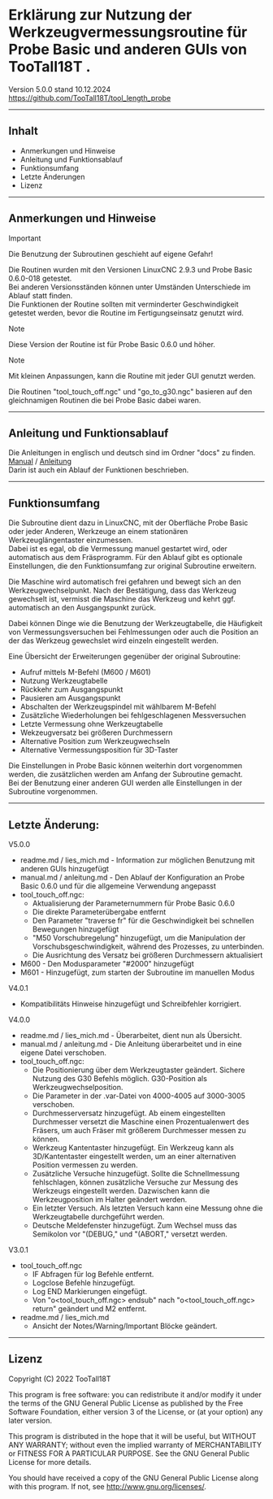 # Erklärung zur Nutzung der Werkzeugvermessungsroutine für Probe Basic und anderen GUIs von TooTall18T .  
Version 5.0.0 stand 10.12.2024  
https://github.com/TooTall18T/tool_length_probe

  
---
## Inhalt

- Anmerkungen und Hinweise
- Anleitung und Funktionsablauf
- Funktionsumfang
- Letzte Änderungen
- Lizenz
      
---
## Anmerkungen und Hinweise
> [!IMPORTANT]
> Die Benutzung der Subroutinen geschieht auf eigene Gefahr!

Die Routinen wurden mit den Versionen LinuxCNC 2.9.3 und Probe Basic 0.6.0-018 getestet.  
Bei anderen Versionsständen können unter Umständen Unterschiede im Ablauf statt finden.  
Die Funktionen der Routine sollten mit verminderter Geschwindigkeit getestet werden, bevor die Routine im Fertigungseinsatz genutzt wird.

> [!NOTE]
> Diese Version der Routine ist für Probe Basic 0.6.0 und höher.

> [!NOTE]
> Mit kleinen Anpassungen, kann die Routine mit jeder GUI genutzt werden.

Die Routinen "tool_touch_off.ngc" und "go_to_g30.ngc" basieren auf den gleichnamigen Routinen die bei Probe Basic dabei waren.

---   
## Anleitung und Funktionsablauf
Die Anleitungen in englisch und deutsch sind im Ordner "docs" zu finden.  
[Manual](./docs/manual.md) / [Anleitung](./docs/anleitung.md)  
Darin ist auch ein Ablauf der Funktionen beschrieben.

---
## Funktionsumfang
Die Subroutine dient dazu in LinuxCNC, mit der Oberfläche Probe Basic oder jeder Anderen, Werkzeuge an einem stationären Werkzeuglängentaster einzumessen.  
Dabei ist es egal, ob die Vermessung manuel gestartet wird, oder automatisch aus dem Fräsprogramm. Für den Ablauf gibt es optionale Einstellungen, die den Funktionsumfang zur original Subroutine erweitern.  

Die Maschine wird automatisch frei gefahren und bewegt sich an den Werkzeugwechselpunkt. Nach der Bestätigung, dass das Werkzeug gewechselt ist, vermisst die Maschine das Werkzeug und kehrt ggf. automatisch an den Ausgangspunkt zurück.

Dabei können Dinge wie die Benutzung der Werkzeugtabelle, die Häufigkeit von Vermessungsversuchen bei Fehlmessungen oder auch die Position an der das Werkzeug gewechslet wird einzeln eingestellt werden.

Eine Übersicht der Erweiterungen gegenüber der original Subroutine:  
- Aufruf mittels M-Befehl (M600 / M601)  
- Nutzung Werkzeugtabelle  
- Rückkehr zum Ausgangspunkt  
- Pausieren am Ausgangspunkt  
- Abschalten der Werkzeugspindel mit wählbarem M-Befehl  
- Zusätzliche Wiederholungen bei fehlgeschlagenen Messversuchen  
- Letzte Vermessung ohne Werkzeugtabelle  
- Wekzeugversatz bei größeren Durchmessern  
- Alternative Position zum Werkzeugwechseln  
- Alternative Vermessungsposition für 3D-Taster

Die Einstellungen in Probe Basic können weiterhin dort vorgenommen werden, die zusätzlichen werden am Anfang der Subroutine gemacht.  
Bei der Benutzung einer anderen GUI werden alle Einstellungen in der Subroutine vorgenommen.

  
---
## Letzte Änderung:
V5.0.0
- readme.md / lies_mich.md - Information zur möglichen Benutzung mit anderen GUIs hinzugefügt
- manual.md / anleitung.md - Den Ablauf der Konfiguration an Probe Basic 0.6.0 und für die allgemeine Verwendung angepasst
- tool_touch_off.ngc:
	- Aktualisierung der Parameternummern für Probe Basic 0.6.0
	- Die direkte Parameterübergabe entfernt
	- Den Parameter "traverse fr" für die Geschwindigkeit bei schnellen Bewegungen hinzugefügt
	- "M50 Vorschubregelung" hinzugefügt, um die Manipulation der Vorschubsgeschwindigkeit, während des Prozesses, zu unterbinden.
	- Die Ausrichtung des Versatz bei größeren Durchmessern aktualisiert
- M600 - Den Modusparameter "#2000" hinzugefügt
- M601 - Hinzugefügt, zum starten der Subroutine im manuellen Modus

V4.0.1
- Kompatibilitäts Hinweise hinzugefügt und Schreibfehler korrigiert.  

V4.0.0
- readme.md / lies_mich.md - Überarbeitet, dient nun als Übersicht.
- manual.md / anleitung.md - Die Anleitung überarbeitet und in eine eigene Datei verschoben.
- tool_touch_off.ngc:
	- Die Positionierung über dem Werkzeugtaster geändert. Sichere Nutzung des G30 Befehls möglich. G30-Position als Werkzeugwechselposition.
	- Die Parameter in der .var-Datei von 4000-4005 auf 3000-3005 verschoben.
	- Durchmesserversatz hinzugefügt. Ab einem eingestellten Durchmesser versetzt die Maschine einen Prozentualenwert des Fräsers, um auch Fräser mit größerem Durchmesser messen zu können.
	- Werkzeug Kantentaster hinzugefügt. Ein Werkzeug kann als 3D/Kantentaster eingestellt werden, um an einer alternativen Position vermessen zu werden.
	- Zusätzliche Versuche hinzugefügt. Sollte die Schnellmessung fehlschlagen, können zusätzliche Versuche zur Messung des Werkzeugs eingestellt werden. Dazwischen kann die Werkzeugposition im Halter geändert werden.
	- Ein letzter Versuch. Als letzten Versuch kann eine Messung ohne die Werkzeugtabelle durchgeführt werden.
	- Deutsche Meldefenster hinzugefügt. Zum Wechsel muss das Semikolon vor "(DEBUG," und "(ABORT," versetzt werden.

V3.0.1
- tool_touch_off.ngc
	- IF Abfragen für log Befehle entfernt.
	- Logclose Befehle hinzugefügt.
	- Log END Markierungen eingefügt.
	- Von "o<tool_touch_off.ngc> endsub" nach "o<tool_touch_off.ngc> return" geändert und M2 entfernt.  
- readme.md / lies_mich.md
	- Ansicht der Notes/Warning/Important Blöcke geändert.

  
---
## Lizenz
Copyright (C) 2022 TooTall18T

This program is free software: you can redistribute it and/or modify
it under the terms of the GNU General Public License as published by
the Free Software Foundation, either version 3 of the License, or
(at your option) any later version.

This program is distributed in the hope that it will be useful,
but WITHOUT ANY WARRANTY; without even the implied warranty of
MERCHANTABILITY or FITNESS FOR A PARTICULAR PURPOSE.  See the
GNU General Public License for more details.

You should have received a copy of the GNU General Public License
along with this program.  If not, see <http://www.gnu.org/licenses/>.
